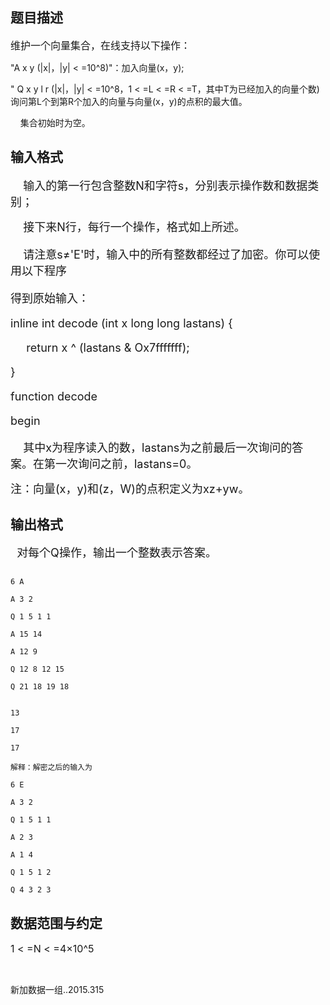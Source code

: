 ## 题目描述

<p><span style="font-size: medium">维护一个向量集合，在线支持以下操作：<br>
   "A x y (|x|，|y| < =10^8)"：加入向量(x，y);<br>
   " Q x y l r (|x|，|y| < =10^8，1 < =L < =R < =T，其中T为已经加入的向量个数)询问第L个到第R个加入的向量与向量(x，y)的点积的最大值。<br>
       集合初始时为空。<br></span></p>

## 输入格式

<p><font size="4">    输入的第一行包含整数N和字符s，分别表示操作数和数据类别；<br>
       接下来N行，每行一个操作，格式如上所述。<br>
       请注意s≠'E'时，输入中的所有整数都经过了加密。你可以使用以下程序<br>
   得到原始输入：<br>
   inline int decode (int x long long lastans) {<br>
        return x ^ (lastans & Ox7fffffff);<br>
   }<br>
   function decode<br>
   begin<br>
       其中x为程序读入的数，lastans为之前最后一次询问的答案。在第一次询问之前，lastans=0。<br></font></p>
<p><font size="4">注：向量(x，y)和(z，W)的点积定义为xz+yw。<br></font></p>

## 输出格式

<p><font size="4">  对每个Q操作，输出一个整数表示答案。<br></font></p>

```input1
6 A
A 3 2
Q 1 5 1 1
A 15 14
A 12 9
Q 12 8 12 15
Q 21 18 19 18
```
```output1
13
17
17
解释：解密之后的输入为
6 E
A 3 2
Q 1 5 1 1
A 2 3
A 1 4
Q 1 5 1 2
Q 4 3 2 3
```
## 数据范围与约定

<p><span style="font-size: medium">1 < =N < =4×10^5</span></p>
<br>
<p>新加数据一组..2015.315</p>

